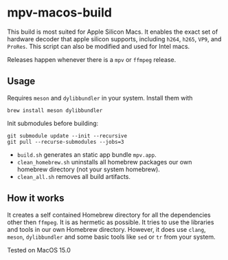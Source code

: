 # mpv-macos-build

This build is most suited for Apple Silicon Macs. 
It enables the exact set of hardware decoder that apple silicon supports, including `h264`, `h265`, `VP9`, and `ProRes`.
This script can also be modified and used for Intel macs. 

Releases happen whenever there is a `mpv` or `ffmpeg` release.

## Usage

Requires `meson` and `dylibbundler` in your system. Install them with

```
brew install meson dylibbundler
```

Init submodules before building:
```
git submodule update --init --recursive
git pull --recurse-submodules --jobs=3
```

- `build.sh` generates an static app bundle `mpv.app`.
- `clean_homebrew.sh` uninstalls all homebrew packages our own homebrew directory (not your system homebrew).
- `clean_all.sh` removes all build artifacts.

## How it works

It creates a self contained Homebrew directory for all the dependencies other then `ffmpeg`.
It is as hermetic as possible. It tries to use the libraries and tools in our own Homebrew directory. 
However, it does use `clang`, `meson`, `dylibbundler` and some basic tools like `sed` or `tr` from your system.

Tested on MacOS 15.0
